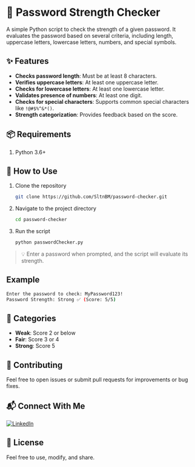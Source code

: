 # 🔐 Password Strength Checker
A simple Python script to check the strength of a given password. It evaluates the password based on several criteria, including length, uppercase letters, lowercase letters, numbers, and special symbols.

## ✨ Features
- **Checks password length**: Must be at least 8 characters.
- **Verifies uppercase letters**: At least one uppercase letter.
- **Checks for lowercase letters**: At least one lowercase letter.
- **Validates presence of numbers**: At least one digit.
- **Checks for special characters**: Supports common special characters like `!@#$%^&*()`.
- **Strength categorization**: Provides feedback based on the score.

## 📦 Requirements
1. Python 3.6+

## 🚀 How to Use
1. Clone the repository
    ```bash
    git clone https://github.com/SltnBM/password-checker.git
    ```
2. Navigate to the project directory
    ```bash
    cd password-checker
    ```
3. Run the script
    ```bash
    python passwordChecker.py
    ```
> 💡 Enter a password when prompted, and the script will evaluate its strength.

## Example
```bash
Enter the password to check: MyPassword123!
Password Strength: Strong ✅ (Score: 5/5)
```

## 📌 Categories
- **Weak**: Score 2 or below
- **Fair**: Score 3 or 4
- **Strong**: Score 5

## 🤝 Contributing
Feel free to open issues or submit pull requests for improvements or bug fixes.

## 📬 Connect With Me
[![LinkedIn](https://img.shields.io/badge/LinkedIn-Sultan%20Badra-blue?logo=linkedin\&logoColor=white\&style=flat-square)](https://www.linkedin.com/in/sultan-badra)

## 📜 License
Feel free to use, modify, and share.